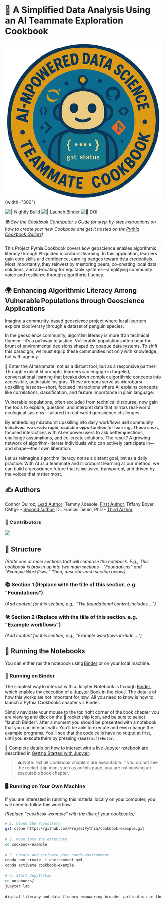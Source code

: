 # 📘 A Simplified Data Analysis Using an AI Teammate Exploration Cookbook

![🐧 Thumbnail](thumbnails/thumbnail.png){width="300"}

[![🔄 Nightly Build](https://github.com/ProjectPythia/cookbook-template/actions/workflows/nightly-build.yaml/badge.svg)](https://github.com/ProjectPythia/cookbook-template/actions/workflows/nightly-build.yaml)
[![🚀 Launch Binder](https://binder.projectpythia.org/badge_logo.svg)](https://binder.projectpythia.org/v2/gh/ProjectPythia/cookbook-template/main?labpath=notebooks)
[![📌 DOI](https://zenodo.org/badge/475509405.svg)](https://zenodo.org/badge/latestdoi/475509405)

_📚 See the [Cookbook Contributor's Guide](https://projectpythia.org/cookbook-guide) for step-by-step instructions on how to create your new Cookbook and get it hosted on the [Pythia Cookbook Gallery](https://cookbooks.projectpythia.org)!_

---

This Project Pythia Cookbook covers how geoscience enables algorithmic literacy through AI-guided microburst learning. In this application, learners gain core skills and confidence, earning badges toward data credentials. Most importantly, they reinvest by mentoring peers, co-creating local data solutions, and advocating for equitable systems—amplifying community voice and resilience through algorithmic fluency.

## 🌍 Enhancing Algorithmic Literacy Among Vulnerable Populations through Geoscience Applications

Imagine a community-based geoscience project where local learners explore biodiversity through a dataset of penguin species.

In the geoscience community, algorithm literacy is more than technical fluency—it’s a pathway to justice. Vulnerable populations often bear the brunt of environmental decisions shaped by opaque data systems. To shift this paradigm, we must equip these communities not only with knowledge, but with agency.

🤖 Enter the AI teammate: not as a distant tool, but as a responsive partner! Through explicit AI prompts, learners can engage in targeted, conversational learning that breaks down complex algorithmic concepts into accessible, actionable insights. These prompts serve as microburst upskilling lessons—short, focused interactions where AI explains concepts like correlations, classification, and feature importance in plain language.

Vulnerable populations, often excluded from technical discourse, now gain the tools to explore, question, and interpret data that mirrors real-world ecological systems—tailored to real-world geoscience challenges.

By embedding microburst upskilling into daily workflows and community initiatives, we create rapid, scalable opportunities for learning. These short, focused interactions with AI empower users to ask better questions, challenge assumptions, and co-create solutions. The result? A growing network of algorithm-literate individuals who can actively participate in—and shape—their own liberation.

Let us reimagine algorithm literacy not as a distant goal, but as a daily practice. With AI as a teammate and microburst learning as our method, we can build a geoscience future that is inclusive, transparent, and driven by the voices that matter most.

## ✍️ Authors

Connor Quiroz, [Lead Author](https://github.com/quir1869); Temmy Adesole, [First Author](https://github.com/IamTemmy); Tiffany Boyer, CMfgE - [Second Author](https://github.com/El0quence); Dr. Francis Tuluiri, PhD - [Third Author](https://github.com/ftuluiri)

### 🙌 Contributors

<a href="https://github.com/ProjectPythia/cookbook-template/graphs/contributors">
  <img src="https://contrib.rocks/image?repo=ProjectPythia/cookbook-template" />
</a>

## 🧭 Structure

_(State one or more sections that will comprise the notebook. E.g., This cookbook is broken up into two main sections - "Foundations" and "Example Workflows." Then, describe each section below.)_

### 📚 Section 1 (Replace with the title of this section, e.g. "Foundations")

_(Add content for this section, e.g., "The foundational content includes ...")_

### 🛠️ Section 2 (Replace with the title of this section, e.g. "Example workflows")

_(Add content for this section, e.g., "Example workflows include ...")_

## 🧪 Running the Notebooks

You can either run the notebook using [Binder](https://binder.projectpythia.org/) or on your local machine.

### 🚀 Running on Binder

The simplest way to interact with a Jupyter Notebook is through [Binder](https://binder.projectpythia.org/), which enables the execution of a [Jupyter Book](https://jupyterbook.org) in the cloud. The details of how this works are not important for now. All you need to know is how to launch a Pythia Cookbooks chapter via Binder.

Simply navigate your mouse to the top right corner of the book chapter you are viewing and click on the 🚀 rocket ship icon, and be sure to select “launch Binder”. After a moment you should be presented with a notebook that you can interact with. You’ll be able to execute and even change the example programs. You’ll see that the code cells have no output at first, until you execute them by pressing `{kbd}Shift+Enter`.

📖 Complete details on how to interact with a live Jupyter notebook are described in [Getting Started with Jupyter](https://foundations.projectpythia.org/foundations/getting-started-jupyter).

> ⚠️ Note: Not all Cookbook chapters are executable. If you do not see the rocket ship icon, such as on this page, you are not viewing an executable book chapter.

### 🖥️ Running on Your Own Machine

If you are interested in running this material locally on your computer, you will need to follow this workflow:

_(Replace "cookbook-example" with the title of your cookbooks)_

```bash
# 1. Clone the repository
git clone https://github.com/ProjectPythia/cookbook-example.git

# 2. Move into the directory
cd cookbook-example

# 3. Create and activate your conda environment
conda env create -f environment.yml
conda activate cookbook-example

# 4. Start JupyterLab
cd notebooks/
jupyter lab

digital literacy and data fluency empowering broader partication in the data-driven ecosystem.
